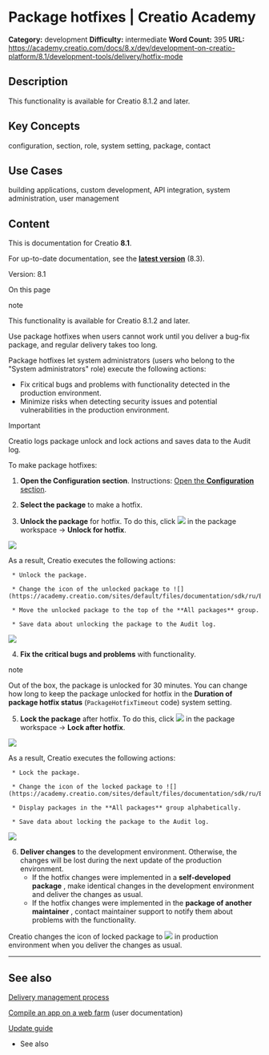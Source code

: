 # Package hotfixes | Creatio Academy

**Category:** development **Difficulty:** intermediate **Word Count:** 395
**URL:**
https://academy.creatio.com/docs/8.x/dev/development-on-creatio-platform/8.1/development-tools/delivery/hotfix-mode

## Description

This functionality is available for Creatio 8.1.2 and later.

## Key Concepts

configuration, section, role, system setting, package, contact

## Use Cases

building applications, custom development, API integration, system
administration, user management

## Content

This is documentation for Creatio **8.1**.

For up-to-date documentation, see the
**[latest version](/docs/8.x/dev/development-on-creatio-platform/development-tools/delivery/hotfix-mode)**
(8.3).

Version: 8.1

On this page

note

This functionality is available for Creatio 8.1.2 and later.

Use package hotfixes when users cannot work until you deliver a bug-fix package,
and regular delivery takes too long.

Package hotfixes let system administrators (users who belong to the "System
administrators" role) execute the following actions:

- Fix critical bugs and problems with functionality detected in the production
  environment.
- Minimize risks when detecting security issues and potential vulnerabilities in
  the production environment.

Important

Creatio logs package unlock and lock actions and saves data to the Audit log.

To make package hotfixes:

1. **Open the Configuration section**. Instructions:
   [Open the **Configuration** section](https://academy.creatio.com/documents?ver=8.1&id=15101&anchor=title-2093-2).

2. **Select the package** to make a hotfix.

3. **Unlock the package** for hotfix. To do this, click
   ![](https://academy.creatio.com/sites/default/files/documentation/sdk/ru/BPMonlineWebSDK/Screenshots/SectionConfigurationGeneralInfo/scr_Package_Settings.png)
   in the package workspace → **Unlock for hotfix**.

![](https://academy.creatio.com/sites/default/files/documentation/sdk/ru/BPMonlineWebSDK/Screenshots/HotFixMode/8.1/scr_UnlockForHotfix.png)

As a result, Creatio executes the following actions:

     * Unlock the package.

     * Change the icon of the unlocked package to ![](https://academy.creatio.com/sites/default/files/documentation/sdk/ru/BPMonlineWebSDK/Screenshots/HotFixMode/8.1/scr_UnlockPackageIcon.png).

     * Move the unlocked package to the top of the **All packages** group.

     * Save data about unlocking the package to the Audit log.

![](https://academy.creatio.com/sites/default/files/documentation/sdk/ru/BPMonlineWebSDK/Screenshots/HotFixMode/8.1/scr_UnlockPackageAction.png)

4. **Fix the critical bugs and problems** with functionality.

note

Out of the box, the package is unlocked for 30 minutes. You can change how long
to keep the package unlocked for hotfix in the **Duration of package hotfix
status** (`PackageHotfixTimeout` code) system setting.

5. **Lock the package** after hotfix. To do this, click
   ![](https://academy.creatio.com/sites/default/files/documentation/sdk/ru/BPMonlineWebSDK/Screenshots/SectionConfigurationGeneralInfo/scr_Package_Settings.png)
   in the package workspace → **Lock after hotfix**.

![](https://academy.creatio.com/sites/default/files/documentation/sdk/ru/BPMonlineWebSDK/Screenshots/HotFixMode/8.1/scr_LockAfterHotfix.png)

As a result, Creatio executes the following actions:

     * Lock the package.

     * Change the icon of the locked package to ![](https://academy.creatio.com/sites/default/files/documentation/sdk/ru/BPMonlineWebSDK/Screenshots/HotFixMode/8.1/scr_LockPackageIcon.png).

     * Display packages in the **All packages** group alphabetically.

     * Save data about locking the package to the Audit log.

![](https://academy.creatio.com/sites/default/files/documentation/sdk/ru/BPMonlineWebSDK/Screenshots/HotFixMode/8.1/scr_LockPackageAction.png)

6. **Deliver changes** to the development environment. Otherwise, the changes
   will be lost during the next update of the production environment.
   - If the hotfix changes were implemented in a **self-developed package** ,
     make identical changes in the development environment and deliver the
     changes as usual.
   - If the hotfix changes were implemented in the **package of another
     maintainer** , contact maintainer support to notify them about problems
     with the functionality.

Creatio changes the icon of locked package to
![](https://academy.creatio.com/sites/default/files/documentation/sdk/ru/BPMonlineWebSDK/Screenshots/SectionConfigurationGeneralInfo/scr_Package_Blocked.png)
in production environment when you deliver the changes as usual.

---

## See also​

[Delivery management process](https://academy.creatio.com/documents?ver=8.1&id=15202)

[Compile an app on a web farm](https://academy.creatio.com/documents?ver=8.1&id=2410)
(user documentation)

[Update guide](https://academy.creatio.com/documents?id=2495)

- See also
